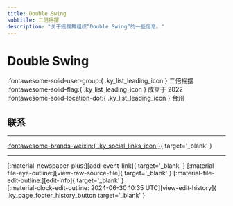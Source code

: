 ```yaml
---
title: Double Swing
subtitle: 二倍摇摆
description: "关于摇摆舞组织“Double Swing”的一些信息。"
---
```


# Double Swing

:fontawesome-solid-user-group:{ .ky_list_leading_icon } 二倍摇摆  
:fontawesome-solid-flag:{ .ky_list_leading_icon } 成立于 2022  
:fontawesome-solid-location-dot:{ .ky_list_leading_icon } 台州  


## 联系


---

 [:fontawesome-brands-weixin:{ .ky_social_links_icon }](# "Doubleswing二倍摇摆"){ target='_blank' }

---

<div class="ky_page_footer" markdown>
<div class="ky_page_footer_trailing" markdown="span">
[:material-newspaper-plus:][add-event-link]{ target='_blank' }
[:material-file-eye-outline:][view-raw-source-file]{ target='_blank' }
[:material-file-edit-outline:][edit-info]{ target='_blank' }
</div>
<div class="ky_page_footer_leading" markdown="span">
[:material-clock-edit-outline: 2024-06-30 10:35 UTC][view-edit-history]{ .ky_page_footer_history_button target='_blank' }
</div>
</div>

[add-event-link]: https://github.com/swingdance/events/issues/new?assignees=&labels=add+event&projects=&template=02-add_entity.yml&title=%5Bcn%5D%20%3CName%3E&region=cn&province=Zhejiang&city=Taizhou&org_id=double-swing "添加活动"
[view-raw-source-file]: https://github.com/swingdance/orgs/blob/main/cn/double-swing.json "查看原始源文件"
[edit-info]: https://github.com/swingdance/orgs/issues/new?assignees=&labels=update+org&projects=&template=03-update_entity.yml&title=%5Bcn%5D%20Double%20Swing&region=cn&id=double-swing&name=Double%20Swing "编辑信息"

[view-edit-history]: https://github.com/swingdance/orgs/commits/main/cn/double-swing.json "查看编辑历史"
